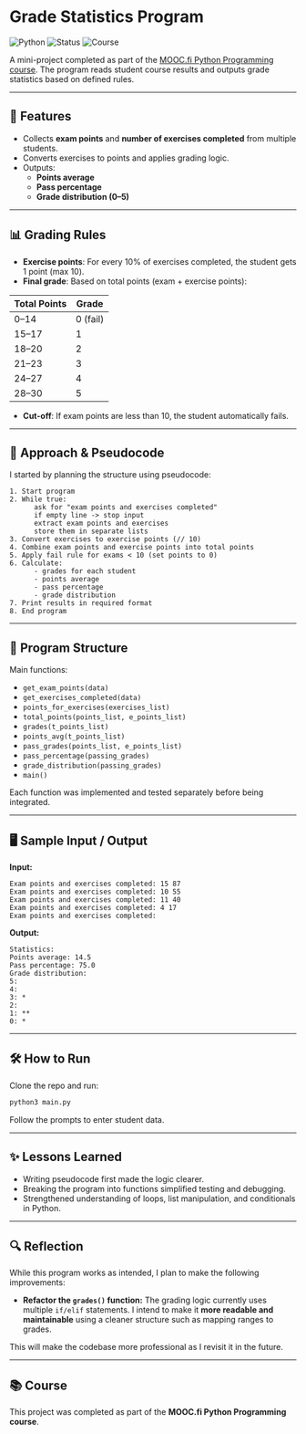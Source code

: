 # Grade Statistics Program

![Python](https://img.shields.io/badge/Python-3.x-blue)
![Status](https://img.shields.io/badge/Status-Completed-brightgreen)
![Course](https://img.shields.io/badge/MOOC.fi-Python%20Programming-lightgrey)

A mini-project completed as part of the [MOOC.fi Python Programming course](https://programming-22.mooc.fi/).
The program reads student course results and outputs grade statistics based on defined rules.

---

## 🚀 Features

* Collects **exam points** and **number of exercises completed** from multiple students.
* Converts exercises to points and applies grading logic.
* Outputs:
  * **Points average**
  * **Pass percentage**
  * **Grade distribution (0–5)**

---

## 📊 Grading Rules

* **Exercise points**: For every 10% of exercises completed, the student gets 1 point (max 10).
* **Final grade**: Based on total points (exam + exercise points):

| Total Points | Grade    |
| ------------ | -------- |
| 0–14         | 0 (fail) |
| 15–17        | 1        |
| 18–20        | 2        |
| 21–23        | 3        |
| 24–27        | 4        |
| 28–30        | 5        |

* **Cut-off**: If exam points are less than 10, the student automatically fails.

---

## 🧠 Approach & Pseudocode

I started by planning the structure using pseudocode:

```
1. Start program
2. While true:
      ask for "exam points and exercises completed"
      if empty line -> stop input
      extract exam points and exercises
      store them in separate lists
3. Convert exercises to exercise points (// 10)
4. Combine exam points and exercise points into total points
5. Apply fail rule for exams < 10 (set points to 0)
6. Calculate:
      - grades for each student
      - points average
      - pass percentage
      - grade distribution
7. Print results in required format
8. End program
```

---

## 🧩 Program Structure

Main functions:

* `get_exam_points(data)`
* `get_exercises_completed(data)`
* `points_for_exercises(exercises_list)`
* `total_points(points_list, e_points_list)`
* `grades(t_points_list)`
* `points_avg(t_points_list)`
* `pass_grades(points_list, e_points_list)`
* `pass_percentage(passing_grades)`
* `grade_distribution(passing_grades)`
* `main()`

Each function was implemented and tested separately before being integrated.

---

## 🖥️ Sample Input / Output

**Input:**

```
Exam points and exercises completed: 15 87
Exam points and exercises completed: 10 55
Exam points and exercises completed: 11 40
Exam points and exercises completed: 4 17
Exam points and exercises completed:
```

**Output:**

```
Statistics:
Points average: 14.5
Pass percentage: 75.0
Grade distribution:
5:
4:
3: *
2:
1: **
0: *
```

---

## 🛠 How to Run

Clone the repo and run:

```bash
python3 main.py
```

Follow the prompts to enter student data.

---

## ✨ Lessons Learned

* Writing pseudocode first made the logic clearer.
* Breaking the program into functions simplified testing and debugging.
* Strengthened understanding of loops, list manipulation, and conditionals in Python.

---

## 🔍 Reflection

While this program works as intended, I plan to make the following improvements:

* **Refactor the `grades()` function:**
  The grading logic currently uses multiple `if/elif` statements.
  I intend to make it **more readable and maintainable** using a cleaner structure such as mapping ranges to grades.

This will make the codebase more professional as I revisit it in the future.

---

## 📚 Course

This project was completed as part of the **MOOC.fi Python Programming course**.
